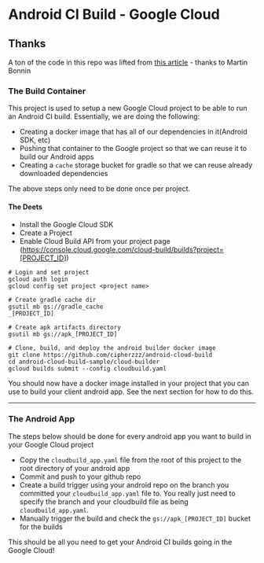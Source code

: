 # Android CI Build - Google Cloud 

## Thanks
A ton of the code in this repo was lifted from [this article](https://medium.com/dailymotion/run-your-android-ci-in-google-cloud-build-2487c8b70ccf) - thanks to Martin Bonnin

### The Build Container
This project is used to setup a new Google Cloud project to be able to run an Android CI build. Essentially, we are doing the following:
* Creating a docker image that has all of our dependencies in it(Android SDK, etc)
* Pushing that container to the Google project so that we can reuse it to build our Android apps
* Creating a `cache` storage bucket for gradle so that we can reuse already downloaded dependencies

The above steps only need to be done once per project. 

#### The Deets
* Install the Google Cloud SDK
* Create a Project
* Enable Cloud Build API from your project page (https://console.cloud.google.com/cloud-build/builds?project=[PROJECT_ID])

```  
# Login and set project
gcloud auth login
gcloud config set project <project name>

# Create gradle cache dir
gsutil mb gs://gradle_cache
_[PROJECT_ID]

# Create apk artifacts directory
gsutil mb gs://apk_[PROJECT_ID]

# Clone, build, and deploy the android builder docker image
git clone https://github.com/cipherzzz/android-cloud-build 
cd android-cloud-build-sample/cloud-builder
gcloud builds submit --config cloudbuild.yaml
```

You should now have a docker image installed in your project that you can use to build your client android app. See the next section for how to do this. 
***

### The Android App

The steps below should be done for every android app you want to build in your Google Cloud project

* Copy the `cloudbuild_app.yaml` file from the root of this project to the root directory of your android app
* Commit and push to your github repo
* Create a build trigger using your android repo on the branch you committed your `cloudbuild_app.yaml` file to. You really just need to specify the branch and your cloudbuild file as being `cloudbuild_app.yaml`.
* Manually trigger the build and check the `gs://apk_[PROJECT_ID]` bucket for the builds

This should be all you need to get your Android CI builds going in the Google Cloud! 
